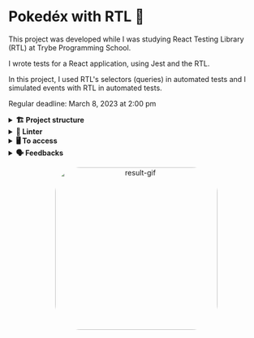 # Pokedéx with RTL 🐙

This project was developed while I was studying React Testing Library (RTL) at Trybe Programming School.

I wrote tests for a React application, using Jest and the RTL.

In this project, I used RTL's selectors (queries) in automated tests and I simulated events with RTL in automated tests.

Regular deadline: March 8, 2023 at 2:00 pm

<details>
  <summary><strong>🏗 Project structure</strong></summary><br />

📁 In the `tests` folder:

The files created by me:
`App.test.js`
`About.test.js`
`FavoritePokemon.test.js`
`NotFound.test.js`
`Pokedex.test.js`
`Pokemon.test.js`
`PokemonDetails.test.js`

</details>

<details>
  <summary><strong>🔎 Linter</strong></summary><br />

### ESLint e Stylelint

To ensure code quality, the `ESLint` and `Stylelint` linters were used in this project.

ESLint is a tool for identifying and reporting patterns found in ECMAScript/JavaScript code. In many ways it is similar to JSLint and JSHint with a few exceptions:

* ESLint uses Espree for JavaScript parsing.
* ESLint uses an AST to evaluate patterns in code.
* ESLint is completely 'pluggable', each of the rules is a plugin and you can add […]

To run them locally, run the commands below:
`npm run lint`
`npm run lint:styles`

</details>

<details>
  <summary><strong>🖥️ To access</strong></summary><br />

1 - Clone the repository:
`git clone git@github.com:VicSales28/project-pokedex-with-RLT.git`

2 - Enter the repository folder you just cloned.

You must be using node version 16 (or higher).

To check your version, use the command:
`nvm --version`

3 - With the required version, install the dependencies:
`npm install`

4 - To view the application, use the command:
`npm start`

5 - You can run all unit tests locally to verify the proposed solution with the command below:
`npm test`

An automated evaluator tests my tests. There is a folder called `./stryker` with several `filename.conf.json` files. Each of these files is this evaluator's configuration for a test file created. 

6 - To test it individually, run the command below:
`npx stryker run ./stryker/filename.conf.json`

</details>

<details>
  <summary><strong>🗣 Feedbacks</strong></summary><br />
  
_Give me feedbacks, I'm open to new ideas_ 😉

</details>

<p align="center">
  <img
    src=""
    alt="result-gif" height="320" style="border-radius:50px;">
</p>
